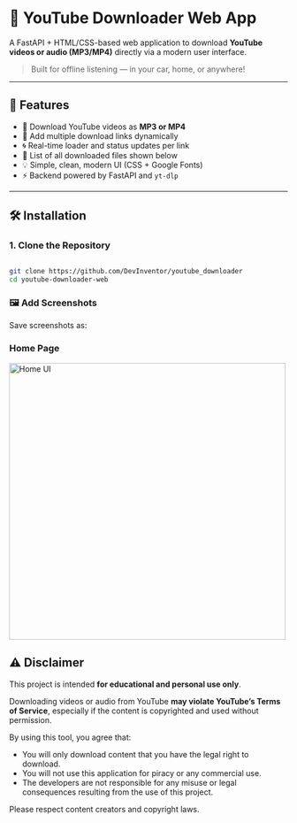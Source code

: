 # 🎵 YouTube Downloader Web App

A FastAPI + HTML/CSS-based web application to download **YouTube videos or audio (MP3/MP4)** directly via a modern user interface.

> Built for offline listening — in your car, home, or anywhere!

---

## 🚀 Features

- 🎯 Download YouTube videos as **MP3 or MP4**
- 🔁 Add multiple download links dynamically
- 🌀 Real-time loader and status updates per link
- 📂 List of all downloaded files shown below
- 💡 Simple, clean, modern UI (CSS + Google Fonts)
- ⚡ Backend powered by FastAPI and `yt-dlp`

---

## 🛠️ Installation

### 1. Clone the Repository

```bash

git clone https://github.com/DevInventor/youtube_downloader
cd youtube-downloader-web
```

### 🖼️ Add Screenshots

Save screenshots as:
<h3>Home Page</h3>
<img src="https://github.com/user-attachments/assets/87878426-f18f-49bb-9599-3488ab1f1d35" alt="Home UI" width="500"/>


## ⚠️ Disclaimer

This project is intended **for educational and personal use only**.

Downloading videos or audio from YouTube **may violate YouTube’s Terms of Service**, especially if the content is copyrighted and used without permission.

By using this tool, you agree that:
- You will only download content that you have the legal right to download.
- You will not use this application for piracy or any commercial use.
- The developers are not responsible for any misuse or legal consequences resulting from the use of this project.

Please respect content creators and copyright laws.
